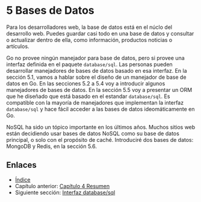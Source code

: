 # 5 Bases de Datos

Para los desarrolladores web, la base de datos está en el núclo del desarrollo web. Puedes guardar casi todo en una base de datos y consultar o actualizar dentro de ella, como información, productos noticias o artículos.

Go no provee ningún manejador para base de datos, pero si provee una interfaz definida en  el paquete `database/sql`. Las personas pueden desarrollar manejadores de bases de datos basado en esa interfaz. En la sección 5.1, vamos a  hablar sobre el diseño de un manejador de base de datos en Go. En las secciones 5.2 a 5.4 voy a introducir algunos manejadores de bases de datos. En la sección 5.5 voy a presentar un ORM que he diseñado que está basado en el estandar `database/sql`. Es compatible con la mayoría de manejadores que implementan la interfaz `database/sql` y hace fácil acceder a las bases de datos ideomáticamente en Go.

NoSQL ha sido un tópico importante en los últimos años. Muchos sitios web están decidiendo usar bases de datos NoSQL como su base de datos principal, o solo con el propósito de caché. Introduciré dos bases de datos: MongoDB y Redis, en la sección 5.6.

## Enlaces

- [Índice](preface.md)
- Capítulo anterior: [Capítulo 4 Resumen](04.6.md)
- Siguiente sección: [Interfaz database/sql](05.1.md)
